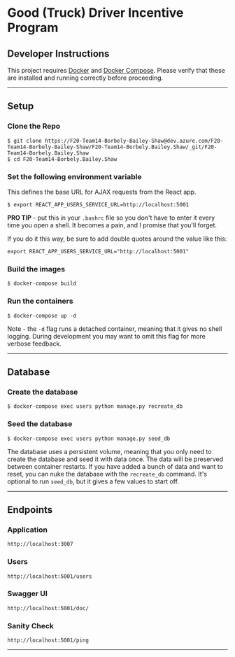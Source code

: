 # Good (Truck) Driver Incentive Program

## Developer Instructions

This project requires [Docker](https://docs.docker.com/get-docker/) and [Docker Compose](https://docs.docker.com/compose/install/). Please verify that these are installed and running correctly before proceeding.

---
## Setup

### Clone the Repo
```
$ git clone https://F20-Team14-Borbely-Bailey-Shaw@dev.azure.com/F20-Team14-Borbely-Bailey-Shaw/F20-Team14-Borbely.Bailey.Shaw/_git/F20-Team14-Borbely.Bailey.Shaw
$ cd F20-Team14-Borbely.Bailey.Shaw
```
### Set the following environment variable

This defines the base URL for AJAX requests from the React app. 
 
```
$ export REACT_APP_USERS_SERVICE_URL=http://localhost:5001
```
**PRO TIP** - put this in your `.bashrc` file so you don't have to enter it every time you open a shell. It becomes a pain, and I promise that you'll forget.

If you do it this way, be sure to add double quotes around the value like this:
```
export REACT_APP_USERS_SERVICE_URL="http://localhost:5001"
```

### Build the images
```
$ docker-compose build
```

### Run the containers
```
$ docker-compose up -d
```
Note - the `-d` flag runs a detached container, meaning that it gives no shell logging. During development you may want to omit this flag for more verbose feedback. 

---


## Database
### Create the database
```
$ docker-compose exec users python manage.py recreate_db
```

### Seed the database
```
$ docker-compose exec users python manage.py seed_db
```
The database uses a persistent volume, meaning that you only need to create the database and seed it with data once. The data will be preserved between container restarts. If you have added a bunch of data and want to reset, you can nuke the database with the `recreate_db` command. It's optional to run `seed_db`, but it gives a few values to start off.

---
## Endpoints


### Application
```
http://localhost:3007
```

### Users
```
http://localhost:5001/users
```

### Swagger UI
```
http://localhost:5001/doc/
```

### Sanity Check
```
http://localhost:5001/ping
```
---


